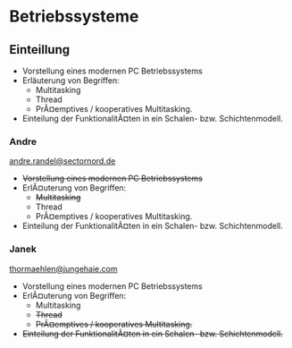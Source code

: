 # Betriebssysteme

## Einteillung
- Vorstellung eines modernen PC Betriebssystems  
- Erläuterung von Begriffen:  
  - Multitasking
  - Thread  
  - PrÃ¤emptives / kooperatives Multitasking.  
- Einteilung der FunktionalitÃ¤ten in ein Schalen- bzw. Schichtenmodell.  

### Andre
andre.randel@sectornord.de  
- ~~Vorstellung eines modernen PC Betriebssystems~~  
- ErlÃ¤uterung von Begriffen:  
  - ~~Multitasking~~  
  - Thread  
  - PrÃ¤emptives / kooperatives Multitasking.  
- Einteilung der FunktionalitÃ¤ten in ein Schalen- bzw. Schichtenmodell.  

### Janek
thormaehlen@jungehaie.com  
- Vorstellung eines modernen PC Betriebssystems  
- ErlÃ¤uterung von Begriffen:  
  - Multitasking  
  - ~~Thread~~  
  - ~~PrÃ¤emptives / kooperatives Multitasking.~~  
- ~~Einteilung der FunktionalitÃ¤ten in ein Schalen- bzw. Schichtenmodell.~~  
